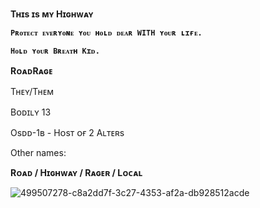 **Tʜɪs ɪs ᴍʏ Hɪɢʜᴡᴀʏ**


**`Pʀᴏᴛᴇᴄᴛ ᴇᴠᴇʀʏᴏɴᴇ ʏᴏᴜ ʜᴏʟᴅ ᴅᴇᴀʀ WITH ʏᴏᴜʀ ʟɪғᴇ.`**

**`Hᴏʟᴅ ʏᴏᴜʀ Bʀᴇᴀᴛʜ Kɪᴅ.`**

**RᴏᴀᴅRᴀɢᴇ**

Tʜᴇʏ/Tʜᴇᴍ

Bᴏᴅɪʟʏ 13

Osᴅᴅ-1ʙ - Hᴏsᴛ ᴏғ 2 Aʟᴛᴇʀs

Other names:

**Rᴏᴀᴅ / Hɪɢʜᴡᴀʏ / Rᴀɢᴇʀ / Lᴏᴄᴀʟ**






![499507278-c8a2dd7f-3c27-4353-af2a-db928512acde](https://github.com/user-attachments/assets/bad14a78-8858-4c00-a9b1-b8fc8e18ab1d)
